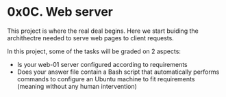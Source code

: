 # 0x0C. Web server

This project is where the real deal begins. Here we start buiding the
archithectre needed to serve web pages to client requests.

In this project, some of the tasks will be graded on 2 aspects:

- Is your web-01 server configured according to requirements
- Does your answer file contain a Bash script that automatically performs commands to configure an Ubuntu machine to fit requirements (meaning without any human intervention)
